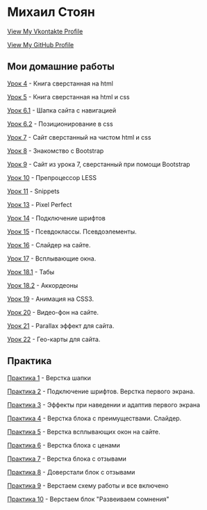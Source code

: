 # Михаил Стоян
[View My Vkontakte Profile](https://vk.com/stoyan)


[View My GitHub Profile](https://github.com/drsebastian)
 

Мои домашние работы
------


[Урок 4](https://drsebastian.github.io/lesson_4/) - Книга сверстанная на html  


[Урок 5](https://drsebastian.github.io/lesson_5/) - Книга сверстанная на html и css 


[Урок 6.1](https://drsebastian.github.io/lesson_5/) - Шапка сайта с навигацией  


[Урок 6.2](https://drsebastian.github.io/lesson_6.2/) - Позиционирование в css  


[Урок 7](https://drsebastian.github.io/lesson_7/) - Сайт сверстанный на чистом html и css  


[Урок 8](https://drsebastian.github.io/lesson_8/) - Знакомство с Bootstrap  


[Урок 9](https://drsebastian.github.io/lesson_9/) - Сайт из урока 7, сверстанный при помощи Bootstrap 


[Урок 10](https://drsebastian.github.io/lesson_10/) - Препроцессор LESS  


[Урок 11](https://drsebastian.github.io/lesson_11/) - Snippets  


[Урок 13](https://drsebastian.github.io/lesson_13/) - Pixel Perfect


[Урок 14](https://drsebastian.github.io/lesson_14/) - Подключение шрифтов 


[Урок 15](https://drsebastian.github.io/lesson_15/) - Псевдоклассы. Псевдоэлементы.


[Урок 16](https://drsebastian.github.io/lesson_16/) - Слайдер на сайте. 


[Урок 17](https://drsebastian.github.io/lesson_17/) - Всплывающие окна. 


[Урок 18.1](https://drsebastian.github.io/lesson_18_1/) - Табы


[Урок 18.2](https://drsebastian.github.io/lesson_18_1/) - Аккордеоны 


[Урок 19](https://drsebastian.github.io/lesson_19/) - Анимация на CSS3. 


[Урок 20](https://drsebastian.github.io/lesson_20/) - Видео-фон на сайте. 


[Урок 21](https://drsebastian.github.io/lesson_21/) - Parallax эффект для сайта.  


[Урок 22](https://drsebastian.github.io/lesson_22/) - Гео-карты для сайта.   


Практика
------


[Практика 1](https://drsebastian.github.io/practice_1/) - Верстка шапки


[Практика 2](https://drsebastian.github.io/practice_2/) - Подключение шрифтов. Верстка первого экрана. 


[Практика 3](https://drsebastian.github.io/practice_3/) - Эффекты при наведении и адаптив первого экрана 


[Практика 4](https://drsebastian.github.io/practice_4/) - Верстка блока с преимуществами. Слайдер.


[Практика 5](https://drsebastian.github.io/practice_5/) - Верстка всплывающих окон на сайте.


[Практика 6](https://drsebastian.github.io/practice_6/) - Верстка блока с ценами 


[Практика 7](https://drsebastian.github.io/practice_7/) - Верстка блока с отзывами


[Практика 8](https://drsebastian.github.io/practice_8/) - Доверстали блок с отзывами


[Практика 9](https://drsebastian.github.io/practice_9/) - Верстаем схему работы и все включено 


[Практика 10](https://drsebastian.github.io/practice_10/) - Верстаем блок "Развеиваем сомнения"  










